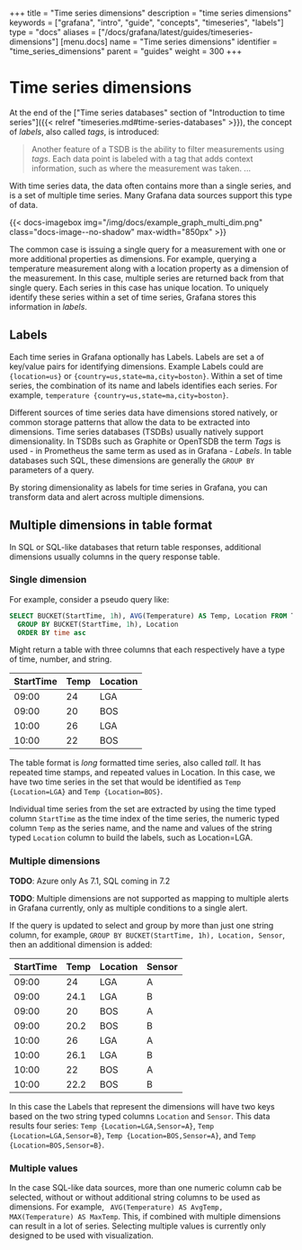 +++
title = "Time series dimensions"
description = "time series dimensions"
keywords = ["grafana", "intro", "guide", "concepts", "timeseries", "labels"]
type = "docs"
aliases = ["/docs/grafana/latest/guides/timeseries-dimensions"]
[menu.docs]
name = "Time series dimensions"
identifier = "time_series_dimensions"
parent = "guides"
weight = 300
+++

# Time series dimensions

At the end of the ["Time series databases" section of "Introduction to time series"]({{< relref "timeseries.md#time-series-databases" >}}), the concept of _labels_, also called  _tags_, is introduced:

> Another feature of a TSDB is the ability to filter measurements using _tags_. Each data point is labeled with a tag that adds context information, such as where the measurement was taken. ...

With time series data, the data often contains more than a single series, and is a set of multiple time series. Many Grafana data sources support this type of data.

{{< docs-imagebox img="/img/docs/example_graph_multi_dim.png" class="docs-image--no-shadow" max-width="850px" >}}

The common case is issuing a single query for a measurement with one or more additional properties as dimensions. For example, querying a temperature measurement along with a location property as a dimension of the measurement. In this case, multiple series are returned back from that single query. Each series in this case has unique location. To uniquely identify these series within a set of time series, Grafana stores this information in _labels_.

## Labels

Each time series in Grafana optionally has Labels. Labels are set a of key/value pairs for identifying dimensions. Example Labels could are `{location=us}` or `{country=us,state=ma,city=boston}`. Within a set of time series, the combination of its name and labels identifies each series. For example, `temperature {country=us,state=ma,city=boston}`.

Different sources of time series data have dimensions stored natively, or common storage patterns that allow the data to be extracted into dimensions. Time series databases (TSDBs) usually natively support dimensionality. In TSDBs such as Graphite or OpenTSDB the term _Tags_ is used - in Prometheus the same term as used as in Grafana - _Labels_. In table databases such SQL, these dimensions are generally the `GROUP BY` parameters of a query.

By storing dimensionality as labels for time series in Grafana, you can transform data and alert across multiple dimensions.

## Multiple dimensions in table format

In SQL or SQL-like databases that return table responses, additional dimensions usually columns in the query response table.

### Single dimension

For example, consider a pseudo query like:

```sql
SELECT BUCKET(StartTime, 1h), AVG(Temperature) AS Temp, Location FROM T
  GROUP BY BUCKET(StartTime, 1h), Location
  ORDER BY time asc
```

Might return a table with three columns that each respectively have a type of time, number, and string.

| StartTime  | Temp | Location |
| ---------- | ---- | -------- |
| 09:00      | 24   | LGA      |
| 09:00      | 20   | BOS      |
| 10:00      | 26   | LGA      |
| 10:00      | 22   | BOS      |


The table format is _long_ formatted time series, also called _tall_. It has repeated time stamps, and repeated values in Location. In this case, we have two time series in the set that would be identified as `Temp {Location=LGA}` and `Temp {Location=BOS}`.

Individual time series from the set are extracted by using the time typed column `StartTime` as the time index of the time series, the numeric typed column `Temp` as the series name, and the name and values of the string typed `Location` column to build the labels, such as Location=LGA.

### Multiple dimensions

**TODO**: Azure only As 7.1, SQL coming in 7.2

**TODO**: Multiple dimensions are not supported as mapping to multiple alerts in Grafana currently, only as multiple conditions to a single alert.

If the query is updated to select and group by more than just one string column, for example, `GROUP BY BUCKET(StartTime, 1h), Location, Sensor`, then an additional dimension is added:

| StartTime  | Temp | Location | Sensor |
| ---------- | ---- | -------- | ------ |
| 09:00      | 24   | LGA      | A      |
| 09:00      | 24.1 | LGA      | B      |
| 09:00      | 20   | BOS      | A      |
| 09:00      | 20.2 | BOS      | B      |
| 10:00      | 26   | LGA      | A      |
| 10:00      | 26.1 | LGA      | B      |
| 10:00      | 22   | BOS      | A      |
| 10:00      | 22.2 | BOS      | B      |

In this case the Labels that represent the dimensions will have two keys based on the two string typed columns `Location` and `Sensor`. This data results four series: `Temp {Location=LGA,Sensor=A}`, `Temp {Location=LGA,Sensor=B}`, `Temp {Location=BOS,Sensor=A}`, and `Temp {Location=BOS,Sensor=B}`.

### Multiple values

In the case SQL-like data sources, more than one numeric column cab be selected, without or without additional string columns to be used as dimensions. For example, ` AVG(Temperature) AS AvgTemp,  MAX(Temperature) AS MaxTemp`. This, if combined with multiple dimensions can result in a lot of series. Selecting multiple values is currently only designed to be used with visualization.
